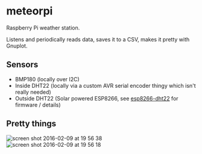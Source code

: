 # meteorpi

Raspberry Pi weather station.

Listens and periodically reads data, saves it to a CSV, makes it pretty with Gnuplot.

## Sensors

* BMP180 (locally over I2C)
* Inside DHT22 (locally via a custom AVR serial encoder thingy which isn't really
  needed)
* Outside DHT22 (Solar powered ESP8266, see
  [esp8266-dht22](https://github.com/lucaspiller/esp8266-dht22) for firmware /
  details)

## Pretty things

![screen shot 2016-02-09 at 19 56
38](https://cloud.githubusercontent.com/assets/18404/12927217/49d50400-cf67-11e5-877e-d5e592e5246c.png)
![screen shot 2016-02-09 at 19 56
18](https://cloud.githubusercontent.com/assets/18404/12927218/4aaefbba-cf67-11e5-9dbc-8a349aa85d42.png)
